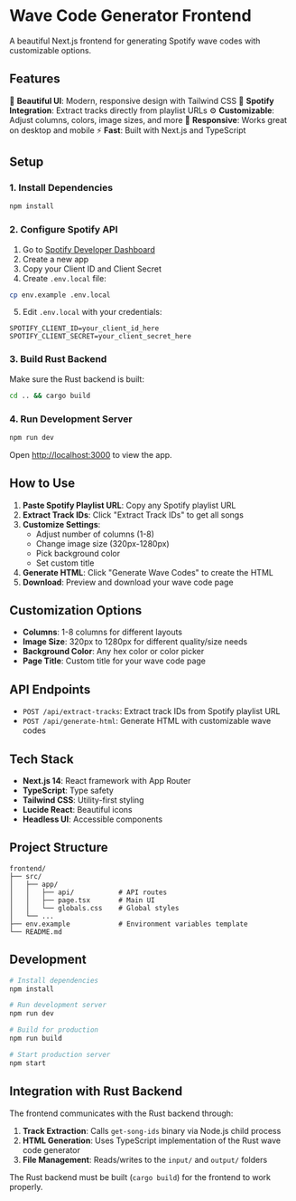 # Wave Code Generator Frontend

A beautiful Next.js frontend for generating Spotify wave codes with customizable options.

## Features

🎨 **Beautiful UI**: Modern, responsive design with Tailwind CSS
🎵 **Spotify Integration**: Extract tracks directly from playlist URLs
⚙️ **Customizable**: Adjust columns, colors, image sizes, and more
📱 **Responsive**: Works great on desktop and mobile
⚡ **Fast**: Built with Next.js and TypeScript

## Setup

### 1. Install Dependencies

```bash
npm install
```

### 2. Configure Spotify API

1. Go to [Spotify Developer Dashboard](https://developer.spotify.com/dashboard/)
2. Create a new app
3. Copy your Client ID and Client Secret
4. Create `.env.local` file:

```bash
cp env.example .env.local
```

5. Edit `.env.local` with your credentials:

```
SPOTIFY_CLIENT_ID=your_client_id_here
SPOTIFY_CLIENT_SECRET=your_client_secret_here
```

### 3. Build Rust Backend

Make sure the Rust backend is built:

```bash
cd .. && cargo build
```

### 4. Run Development Server

```bash
npm run dev
```

Open [http://localhost:3000](http://localhost:3000) to view the app.

## How to Use

1. **Paste Spotify Playlist URL**: Copy any Spotify playlist URL
2. **Extract Track IDs**: Click "Extract Track IDs" to get all songs
3. **Customize Settings**: 
   - Adjust number of columns (1-8)
   - Change image size (320px-1280px)
   - Pick background color
   - Set custom title
4. **Generate HTML**: Click "Generate Wave Codes" to create the HTML
5. **Download**: Preview and download your wave code page

## Customization Options

- **Columns**: 1-8 columns for different layouts
- **Image Size**: 320px to 1280px for different quality/size needs
- **Background Color**: Any hex color or color picker
- **Page Title**: Custom title for your wave code page

## API Endpoints

- `POST /api/extract-tracks`: Extract track IDs from Spotify playlist URL
- `POST /api/generate-html`: Generate HTML with customizable wave codes

## Tech Stack

- **Next.js 14**: React framework with App Router
- **TypeScript**: Type safety
- **Tailwind CSS**: Utility-first styling
- **Lucide React**: Beautiful icons
- **Headless UI**: Accessible components

## Project Structure

```
frontend/
├── src/
│   ├── app/
│   │   ├── api/           # API routes
│   │   ├── page.tsx       # Main UI
│   │   └── globals.css    # Global styles
│   └── ...
├── env.example            # Environment variables template
└── README.md
```

## Development

```bash
# Install dependencies
npm install

# Run development server
npm run dev

# Build for production
npm run build

# Start production server
npm start
```

## Integration with Rust Backend

The frontend communicates with the Rust backend through:

1. **Track Extraction**: Calls `get-song-ids` binary via Node.js child process
2. **HTML Generation**: Uses TypeScript implementation of the Rust wave code generator
3. **File Management**: Reads/writes to the `input/` and `output/` folders

The Rust backend must be built (`cargo build`) for the frontend to work properly.